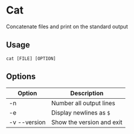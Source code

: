 # Cat
Concatenate files and print on the standard output

## Usage
```
cat [FILE] [OPTION]
```

## Options

|    Option    |          Description          |
|--------------|-------------------------------|
| -n           | Number all output lines       |
| -e           | Display newlines as `$`       |
| -v --version | Show the version and exit     |